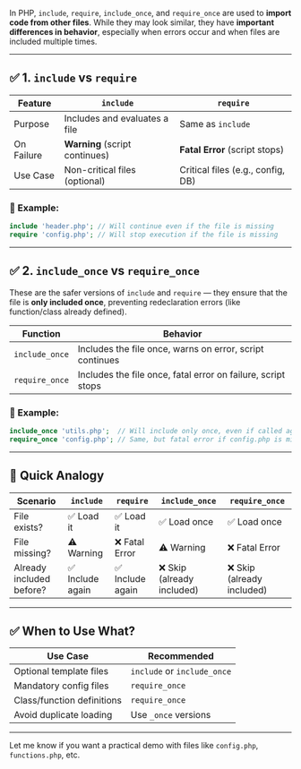 In PHP, `include`, `require`, `include_once`, and `require_once` are used to **import code from other files**. While they may look similar, they have **important differences in behavior**, especially when errors occur and when files are included multiple times.

---

## ✅ 1. **`include` vs `require`**

| Feature    | `include`                      | `require`                         |
| ---------- | ------------------------------ | --------------------------------- |
| Purpose    | Includes and evaluates a file  | Same as `include`                 |
| On Failure | **Warning** (script continues) | **Fatal Error** (script stops)    |
| Use Case   | Non-critical files (optional)  | Critical files (e.g., config, DB) |

### 🔹 Example:

```php
include 'header.php'; // Will continue even if the file is missing
require 'config.php'; // Will stop execution if the file is missing
```

---

## ✅ 2. **`include_once` vs `require_once`**

These are the safer versions of `include` and `require` — they ensure that the file is **only included once**, preventing redeclaration errors (like function/class already defined).

| Function       | Behavior                                                     |
| -------------- | ------------------------------------------------------------ |
| `include_once` | Includes the file once, warns on error, script continues     |
| `require_once` | Includes the file once, fatal error on failure, script stops |

### 🔹 Example:

```php
include_once 'utils.php';  // Will include only once, even if called again
require_once 'config.php'; // Same, but fatal error if config.php is missing
```

---

## 🧠 Quick Analogy

| Scenario                 | `include`       | `require`       | `include_once`            | `require_once`            |
| ------------------------ | --------------- | --------------- | ------------------------- | ------------------------- |
| File exists?             | ✅ Load it       | ✅ Load it       | ✅ Load once               | ✅ Load once               |
| File missing?            | ⚠️ Warning      | ❌ Fatal Error   | ⚠️ Warning                | ❌ Fatal Error             |
| Already included before? | ✅ Include again | ✅ Include again | ❌ Skip (already included) | ❌ Skip (already included) |

---

## ✅ When to Use What?

| Use Case                   | Recommended                 |
| -------------------------- | --------------------------- |
| Optional template files    | `include` or `include_once` |
| Mandatory config files     | `require_once`              |
| Class/function definitions | `require_once`              |
| Avoid duplicate loading    | Use `_once` versions        |

---

Let me know if you want a practical demo with files like `config.php`, `functions.php`, etc.
